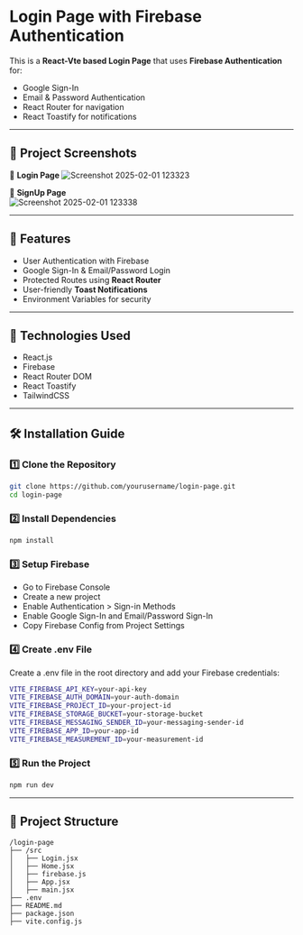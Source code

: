 # Login Page with Firebase Authentication
This is a **React-Vte based Login Page** that uses **Firebase Authentication** for:  
- Google Sign-In  
- Email & Password Authentication  
- React Router for navigation  
- React Toastify for notifications
  
---

## 📸 Project Screenshots  

🔑 **Login Page** 
![Screenshot 2025-02-01 123323](https://github.com/user-attachments/assets/d12f72bf-f2e2-4e63-babd-021cbaf9ccb2)

🔑 **SignUp Page**  
![Screenshot 2025-02-01 123338](https://github.com/user-attachments/assets/f78bad7a-c00c-42dc-91e9-95eee41368b3)

---

## 🚀 Features  
- User Authentication with Firebase  
- Google Sign-In & Email/Password Login  
- Protected Routes using **React Router**  
- User-friendly **Toast Notifications**  
- Environment Variables for security  

---

## 🔧 Technologies Used  
- React.js  
- Firebase  
- React Router DOM  
- React Toastify  
- TailwindCSS  

---

## 🛠️ Installation Guide 
### 1️⃣ Clone the Repository  
```sh
git clone https://github.com/yourusername/login-page.git
cd login-page
```

### 2️⃣ Install Dependencies  
```sh
npm install
```

### 3️⃣ Setup Firebase
- Go to Firebase Console
- Create a new project
- Enable Authentication > Sign-in Methods
- Enable Google Sign-In and Email/Password Sign-In
- Copy Firebase Config from Project Settings


### 4️⃣ Create .env File
Create a .env file in the root directory and add your Firebase credentials:
```sh
VITE_FIREBASE_API_KEY=your-api-key
VITE_FIREBASE_AUTH_DOMAIN=your-auth-domain
VITE_FIREBASE_PROJECT_ID=your-project-id
VITE_FIREBASE_STORAGE_BUCKET=your-storage-bucket
VITE_FIREBASE_MESSAGING_SENDER_ID=your-messaging-sender-id
VITE_FIREBASE_APP_ID=your-app-id
VITE_FIREBASE_MEASUREMENT_ID=your-measurement-id

```
### 5️⃣ Run the Project
```sh
npm run dev
```

---

## 📂 Project Structure  

```
/login-page
├── /src
│   ├── Login.jsx
│   ├── Home.jsx
│   ├── firebase.js
│   ├── App.jsx
│   ├── main.jsx
├── .env
├── README.md
├── package.json
├── vite.config.js
```
